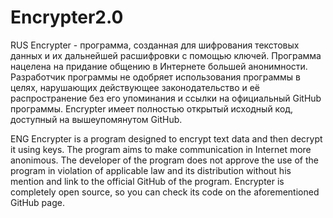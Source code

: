 # Encrypter2.0

RUS
Encrypter - программа, созданная для шифрования текстовых данных и их дальнейшей расшифровки с помощью ключей. Программа нацелена на придание общению в Интернете
большей анонимности. Разработчик программы не одобряет использования программы в целях, нарушающих действующее законодательство и её распространение без его
упоминания и ссылки на официальный GitHub программы. Encrypter имеет полностью открытый исходный код, доступный на вышеупомянутом GitHub. 

ENG
Encrypter is a program designed to encrypt text data and then decrypt it using keys. The program aims to make communication in Internet more anonimous. The developer
of the program does not approve the use of the program in violation of applicable law and its distribution without his mention and link to the official GitHub of the
program. Encrypter is completely open source, so you can check its code on the aforementioned GitHub page.
